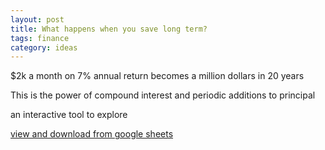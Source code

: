 ```yaml
---
layout: post
title: What happens when you save long term? 
tags: finance
category: ideas
---
```


$2k a month on 7% annual return becomes a million dollars in 20 years 

This is the power of compound interest and periodic additions to principal

an interactive tool to explore 

<a href="https://docs.google.com/spreadsheets/d/1hXEGmwQS4D5f_IrzXl7mdz46AfZhrU5KhxpcGf1JIGs/edit?usp=sharing" target="_blank">view and download from google sheets</a>